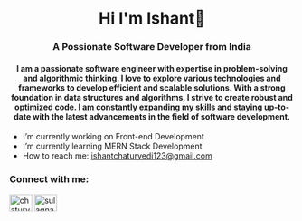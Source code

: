 <h1 align="center">Hi I'm Ishant👋</h1>
<h3 align="center">A Possionate Software Developer from India</h3>

<h4 align="center">I am a passionate software engineer with expertise in problem-solving and algorithmic thinking. I love to explore various 
   technologies and frameworks to develop efficient and scalable solutions. With a strong foundation in data structures and 
   algorithms, I strive to create robust and optimized code. I am constantly expanding my skills and staying up-to-date with 
   the latest advancements in the field of software development.</h4>

-  I’m currently working on Front-end Development
-  I’m currently learning MERN Stack Development
-  How to reach me: ishantchaturvedi123@gmail.com

  <h3 align="left">Connect with me:</h3>
<p align="left">
<a href="https://x.com/chaturvediUp76" target="blank"><img align="center" src="https://raw.githubusercontent.com/Ishantchaturvedi/github-profile-readme-generator/master/src/images/icons/Social/twitter.svg" alt="chaturvediUp76" height="30" width="40" /></a>
<a href="https://linkedin.com/in/sulagna-dutta-roy-26421b201](https://linkedin.com/in/ishant-chaturvedi)" target="blank"><img align="center" src="https://raw.githubusercontent.com/rahuldkjain/github-profile-readme-generator/master/src/images/icons/Social/linked-in-alt.svg" alt="sulagna-dutta-roy-26421b201" height="30" width="40" /></a>
</p>

<!--
**Ishantchaturvedi/Ishantchaturvedi** is a ✨ _special_ ✨ repository because its `README.md` (this file) appears on your GitHub profile.

Here are some ideas to get you started:

- 🔭 I’m currently working on Build Projects.
- 🌱 I’m currently learning MERN Stack Development
- 👯 I’m looking to collaborate on ...
- 🤔 I’m looking for help with ...
- 💬 Ask me about ...
- 📫 How to reach me: ishantchaturvedi123@gmail.com
- 😄 Pronouns: ...
- ⚡ Fun fact: ...
-->
